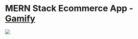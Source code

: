 # MERN Stack Ecommerce App - [Gamify]()
![](https://res.cloudinary.com/dmhfkaawt/image/upload/v1706001374/Frame_1_2_yuf12h.jpg)
